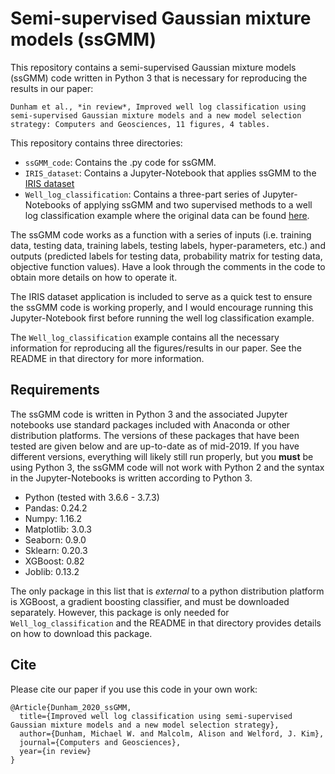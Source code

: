 # Semi-supervised Gaussian mixture models (ssGMM)
This repository contains a semi-supervised Gaussian mixture models (ssGMM) code written in Python 3 that is necessary for reproducing the results in our paper:

``
Dunham et al., *in review*, Improved well log classification using semi-supervised Gaussian mixture models and a new model selection strategy: Computers and Geosciences, 11 figures, 4 tables.
``

This repository contains three directories:
* `ssGMM_code`:   Contains the .py code for ssGMM.
* `IRIS_dataset`: Contains a Jupyter-Notebook that applies ssGMM to the [IRIS dataset](https://archive.ics.uci.edu/ml/datasets/iris)
* `Well_log_classification`: Contains a three-part series of Jupyter-Notebooks of applying ssGMM and two supervised methods to a well log classification example where the original data can be found [here](https://github.com/seg/2016-ml-contest).

The ssGMM code works as a function with a series of inputs (i.e. training data, testing data, training labels, testing labels, hyper-parameters, etc.) and outputs (predicted labels for testing data, probability matrix for testing data, objective function values). Have a look through the comments in the code to obtain more details on how to operate it.

The IRIS dataset application is included to serve as a quick test to ensure the ssGMM code is working properly, and I would encourage running this Jupyter-Notebook first before running the well log classification example.

The `Well_log_classification` example contains all the necessary information for reproducing all the figures/results in our paper. See the README in that directory for more information.

## Requirements
The ssGMM code is written in Python 3 and the associated Jupyter notebooks use standard packages included with Anaconda or other distribution platforms. The versions of these packages that have been tested are given below and are up-to-date as of mid-2019. If you have different versions, everything will likely still run properly, but you **must** be using Python 3, the ssGMM code will not work with Python 2 and the syntax in the Jupyter-Notebooks is written according to Python 3.

* Python (tested with 3.6.6 - 3.7.3)
* Pandas:       0.24.2
* Numpy:        1.16.2
* Matplotlib:   3.0.3
* Seaborn:      0.9.0
* Sklearn:      0.20.3
* XGBoost:      0.82
* Joblib:       0.13.2

The only package in this list that is *external* to a python distribution platform is XGBoost, a gradient boosting classifier, and must be downloaded separately. However, this package is only needed for `Well_log_classification` and the README in that directory provides details on how to download this package.

## Cite

Please cite our paper if you use this code in your own work:

```
@Article{Dunham_2020_ssGMM,
  title={Improved well log classification using semi-supervised Gaussian mixture models and a new model selection strategy},
  author={Dunham, Michael W. and Malcolm, Alison and Welford, J. Kim},
  journal={Computers and Geosciences},
  year={in review}
}
```
